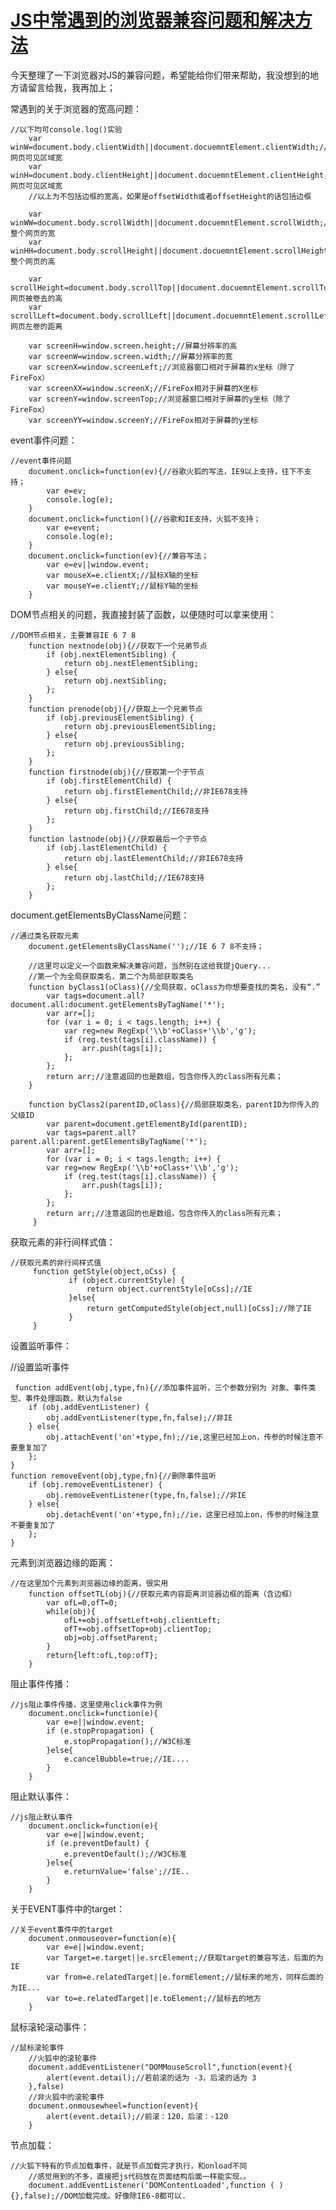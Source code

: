 # [JS中常遇到的浏览器兼容问题和解决方法](http://www.cnblogs.com/duenyang/p/6066737.html)

今天整理了一下浏览器对JS的兼容问题，希望能给你们带来帮助，我没想到的地方请留言给我，我再加上；

常遇到的关于浏览器的宽高问题：

```
//以下均可console.log()实验
    var winW=document.body.clientWidth||document.docuemntElement.clientWidth;//网页可见区域宽
    var winH=document.body.clientHeight||document.docuemntElement.clientHeight;//网页可见区域宽
    //以上为不包括边框的宽高，如果是offsetWidth或者offsetHeight的话包括边框
    
    var winWW=document.body.scrollWidth||document.docuemntElement.scrollWidth;//整个网页的宽
    var winHH=document.body.scrollHeight||document.docuemntElement.scrollHeight;//整个网页的高

    var scrollHeight=document.body.scrollTop||document.docuemntElement.scrollTop;//网页被卷去的高
    var scrollLeft=document.body.scrollLeft||document.docuemntElement.scrollLeft;//网页左卷的距离

    var screenH=window.screen.height;//屏幕分辨率的高
    var screenW=window.screen.width;//屏幕分辨率的宽
    var screenX=window.screenLeft;//浏览器窗口相对于屏幕的x坐标（除了FireFox）
    var screenXX=window.screenX;//FireFox相对于屏幕的X坐标
    var screenY=window.screenTop;//浏览器窗口相对于屏幕的y坐标（除了FireFox）
    var screenYY=window.screenY;//FireFox相对于屏幕的y坐标
```

event事件问题：

```
//event事件问题
    document.onclick=function(ev){//谷歌火狐的写法，IE9以上支持，往下不支持；
        var e=ev;
        console.log(e);
    }
    document.onclick=function(){//谷歌和IE支持，火狐不支持；
        var e=event;
        console.log(e);
    }
    document.onclick=function(ev){//兼容写法；
        var e=ev||window.event;
        var mouseX=e.clientX;//鼠标X轴的坐标
        var mouseY=e.clientY;//鼠标Y轴的坐标
    }
```

DOM节点相关的问题，我直接封装了函数，以便随时可以拿来使用：

```
//DOM节点相关，主要兼容IE 6 7 8
    function nextnode(obj){//获取下一个兄弟节点
        if (obj.nextElementSibling) {
            return obj.nextElementSibling;
        } else{
            return obj.nextSibling;
        };
    }
    function prenode(obj){//获取上一个兄弟节点
        if (obj.previousElementSibling) {
            return obj.previousElementSibling;
        } else{
            return obj.previousSibling;
        };
    }
    function firstnode(obj){//获取第一个子节点
        if (obj.firstElementChild) {
            return obj.firstElementChild;//非IE678支持
        } else{
            return obj.firstChild;//IE678支持
        };
    }
    function lastnode(obj){//获取最后一个子节点
        if (obj.lastElementChild) {
            return obj.lastElementChild;//非IE678支持
        } else{
            return obj.lastChild;//IE678支持
        };
    }
```

document.getElementsByClassName问题：

```
//通过类名获取元素
    document.getElementsByClassName('');//IE 6 7 8不支持；

    //这里可以定义一个函数来解决兼容问题，当然别在这给我提jQuery...
    //第一个为全局获取类名，第二个为局部获取类名
    function byClass1(oClass){//全局获取，oClass为你想要查找的类名，没有“.”
        var tags=document.all?document.all:document.getElementsByTagName('*');
        var arr=[];
        for (var i = 0; i < tags.length; i++) {
            var reg=new RegExp('\\b'+oClass+'\\b','g');
            if (reg.test(tags[i].className)) {
                arr.push(tags[i]);
            };
        };
        return arr;//注意返回的也是数组，包含你传入的class所有元素；
    }

    function byClass2(parentID,oClass){//局部获取类名，parentID为你传入的父级ID
        var parent=document.getElementById(parentID);
        var tags=parent.all?parent.all:parent.getElementsByTagName('*');
        var arr=[];
        for (var i = 0; i < tags.length; i++) {
        var reg=new RegExp('\\b'+oClass+'\\b','g');
            if (reg.test(tags[i].className)) {
                arr.push(tags[i]);
            };
        };
        return arr;//注意返回的也是数组，包含你传入的class所有元素；
     }
```

获取元素的非行间样式值：

```
//获取元素的非行间样式值
     function getStyle(object,oCss) {
             if (object.currentStyle) {
                 return object.currentStyle[oCss];//IE
             }else{
                 return getComputedStyle(object,null)[oCss];//除了IE
             }
     }
```

设置监听事件：

//设置监听事件

     function addEvent(obj,type,fn){//添加事件监听，三个参数分别为 对象、事件类型、事件处理函数，默认为false
        if (obj.addEventListener) {
            obj.addEventListener(type,fn,false);//非IE
        } else{
            obj.attachEvent('on'+type,fn);//ie,这里已经加上on，传参的时候注意不要重复加了
        };
    }
    function removeEvent(obj,type,fn){//删除事件监听
        if (obj.removeEventListener) {
            obj.removeEventListener(type,fn,false);//非IE
        } else{
            obj.detachEvent('on'+type,fn);//ie，这里已经加上on，传参的时候注意不要重复加了
        };
    }
元素到浏览器边缘的距离：

```
//在这里加个元素到浏览器边缘的距离，很实用
    function offsetTL(obj){//获取元素内容距离浏览器边框的距离（含边框）
        var ofL=0,ofT=0;
        while(obj){
            ofL+=obj.offsetLeft+obj.clientLeft;
            ofT+=obj.offsetTop+obj.clientTop;
            obj=obj.offsetParent;
        }
        return{left:ofL,top:ofT};
    }
```

阻止事件传播：

```
//js阻止事件传播，这里使用click事件为例
    document.onclick=function(e){
        var e=e||window.event;
        if (e.stopPropagation) {
            e.stopPropagation();//W3C标准
        }else{
            e.cancelBubble=true;//IE....
        }
    }
```

阻止默认事件：

```
//js阻止默认事件
    document.onclick=function(e){
        var e=e||window.event;
        if (e.preventDefault) {
            e.preventDefault();//W3C标准
        }else{
            e.returnValue='false';//IE..
        }
    }
```

关于EVENT事件中的target：

```
//关于event事件中的target
    document.onmouseover=function(e){
        var e=e||window.event;
        var Target=e.target||e.srcElement;//获取target的兼容写法，后面的为IE
        var from=e.relatedTarget||e.formElement;//鼠标来的地方，同样后面的为IE...
        var to=e.relatedTarget||e.toElement;//鼠标去的地方
    }
```

鼠标滚轮滚动事件：

```
//鼠标滚轮事件
    //火狐中的滚轮事件
    document.addEventListener("DOMMouseScroll",function(event){
        alert(event.detail);//若前滚的话为 -3，后滚的话为 3
    },false)
    //非火狐中的滚轮事件
    document.onmousewheel=function(event){
        alert(event.detail);//前滚：120，后滚：-120
    }
```

节点加载：

```
//火狐下特有的节点加载事件，就是节点加载完才执行，和onload不同
    //感觉用到的不多，直接把js代码放在页面结构后面一样能实现。。
    document.addEventListener('DOMContentLoaded',function ( ){},false);//DOM加载完成。好像除IE6-8都可以.
```